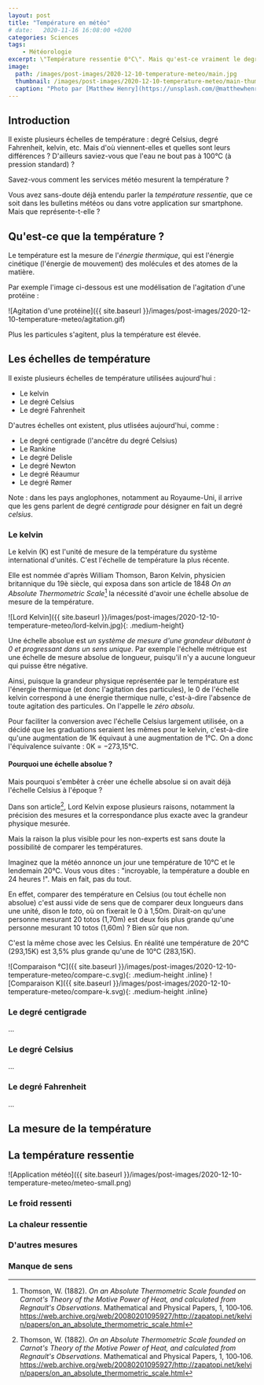 ```yaml
---
layout: post
title: "Température en météo"
# date:   2020-11-16 16:08:00 +0200
categories: Sciences
tags:
    - Météorologie
excerpt: \"Température ressentie 0°C\". Mais qu'est-ce vraiment le degré Celsius ? Comment mesure-t-on la température ? Et qu'est-ce que la température ressentie ?
image:
  path: /images/post-images/2020-12-10-temperature-meteo/main.jpg
  thumbnail: /images/post-images/2020-12-10-temperature-meteo/main-thumb-flat.jpg
  caption: "Photo par [Matthew Henry](https://unsplash.com/@matthewhenry)"
---
```


## Introduction

Il existe plusieurs échelles de température : degré Celsius, degré Fahrenheit, kelvin, etc. Mais d'où viennent-elles et quelles sont leurs différences ? D'ailleurs saviez-vous que l'eau ne bout pas à 100°C (à pression standard) ?

Savez-vous comment les services météo mesurent la température ?

Vous avez sans-doute déjà entendu parler la *température ressentie*, que ce soit dans les bulletins météos ou dans votre application sur smartphone. Mais que représente-t-elle ?

<!--
TODO :

* Attention, multiplication a du sens qu'en kelvin (vérifier)
* comment on mesure la température
* effet du vent, transpiration, etc. sur les flux thermiques
* Temp ressentie que pour la peau exposée ? (donc sans vêtements ?)
* ...
-->

## Qu'est-ce que la température ?

Le température est la mesure de l'*énergie thermique*, qui est l'énergie cinétique (l'énergie de mouvement) des molécules et des atomes de la matière.

Par exemple l'image ci-dessous est une modélisation de l'agitation d'une protéine :

![Agitation d'une protéine]({{ site.baseurl }}/images/post-images/2020-12-10-temperature-meteo/agitation.gif)

Plus les particules s'agitent, plus la température est élevée.

## Les échelles de température

Il existe plusieurs échelles de température utilisées aujourd'hui :

* Le kelvin
* Le degré Celsius
* Le degré Fahrenheit

D'autres échelles ont existent, plus utlisées aujourd'hui, comme :

* Le degré centigrade (l'ancêtre du degré Celsius)
* Le Rankine
* Le degré Delisle
* Le degré Newton
* Le degré Réaumur
* Le degré Rømer

Note : dans les pays anglophones, notamment au Royaume-Uni, il arrive que les gens parlent de degré *centigrade* pour désigner en fait un degré *celsius*.

### Le kelvin

Le kelvin (K) est l'unité de mesure de la température du système international d'unités. C'est l'échelle de température la plus récente.

Elle est nommée d'après William Thomson, Baron Kelvin, physicien britannique du 19è siècle, qui exposa dans son article de 1848 *On an Absolute Thermometric Scale*[^kelvin_scale] la nécessité d'avoir une échelle absolue de mesure de la température.

![Lord Kelvin]({{ site.baseurl }}/images/post-images/2020-12-10-temperature-meteo/lord-kelvin.jpg){: .medium-height}

Une échelle absolue est *un système de mesure d'une grandeur débutant à 0 et progressant dans un sens unique*. Par exemple l'échelle métrique est une échelle de mesure absolue de longueur, puisqu'il n'y a aucune longueur qui puisse être négative.

Ainsi, puisque la grandeur physique représentée par le température est l'énergie thermique (et donc l'agitation des particules), le 0 de l'échelle kelvin correspond à une énergie thermique nulle, c'est-à-dire l'absence de toute agitation des particules. On l'appelle le *zéro absolu*.

Pour faciliter la conversion avec l'échelle Celsius largement utilisée, on a décidé que les graduations seraient les mêmes pour le kelvin, c'est-à-dire qu'une augmentation de 1K équivaut à une augmentation de 1°C. On a donc l'équivalence suivante : 0K = −273,15°C.

#### Pourquoi une échelle absolue ?

Mais pourquoi s'embêter à créer une échelle absolue si on avait déjà l'échelle Celsius à l'époque ?

Dans son article[^kelvin_scale], Lord Kelvin expose plusieurs raisons, notamment la précision des mesures et la correspondance plus exacte avec la grandeur physique mesurée.

Mais la raison la plus visible pour les non-experts est sans doute la possibilité de comparer les températures.

Imaginez que la météo annonce un jour une température de 10°C et le lendemain 20°C. Vous vous dites : "incroyable, la température a double en 24 heures !". Mais en fait, pas du tout.

En effet, comparer des température en Celsius (ou tout échelle non absolue) c'est aussi vide de sens que de comparer deux longueurs dans une unité, dison le *toto*, où on fixerait le 0 à 1,50m. Dirait-on qu'une personne mesurant 20 totos (1,70m) est deux fois plus grande qu'une personne mesurant 10 totos (1,60m) ? Bien sûr que non.

C'est la même chose avec les Celsius. En réalité une température de 20°C (293,15K) est 3,5% plus grande qu'une de 10°C (283,15K).

![Comparaison °C]({{ site.baseurl }}/images/post-images/2020-12-10-temperature-meteo/compare-c.svg){: .medium-height .inline}
![Comparaison K]({{ site.baseurl }}/images/post-images/2020-12-10-temperature-meteo/compare-k.svg){: .medium-height .inline}

### Le degré centigrade

...

### Le degré Celsius

...

### Le degré Fahrenheit

...

## La mesure de la température

## La température ressentie

![Application météo]({{ site.baseurl }}/images/post-images/2020-12-10-temperature-meteo/meteo-small.png)

### Le froid ressenti

### La chaleur ressentie

### D'autres mesures

### Manque de sens

<!--
  https://fr.wikipedia.org/wiki/Temp%C3%A9rature_ressentie
  https://en.wikipedia.org/wiki/Apparent_temperature
  https://fr.wikipedia.org/wiki/Indice_universel_du_climat_thermique
  https://www.lemonde.fr/les-decodeurs/article/2019/06/24/canicule-qu-est-ce-que-la-temperature-ressentie_5480770_4355770.html
  https://www.youtube.com/watch?v=GN7wROt_W6k
  https://www.youtube.com/watch?v=8bUNGLlp048
-->

<!-- Références -->

[^kelvin_scale]: Thomson, W. (1882). *On an Absolute Thermometric Scale founded on Carnot's Theory of the Motive Power of Heat, and calculated from Regnault's Observations*. Mathematical and Physical Papers, 1, 100‑106. <https://web.archive.org/web/20080201095927/http://zapatopi.net/kelvin/papers/on_an_absolute_thermometric_scale.html>
